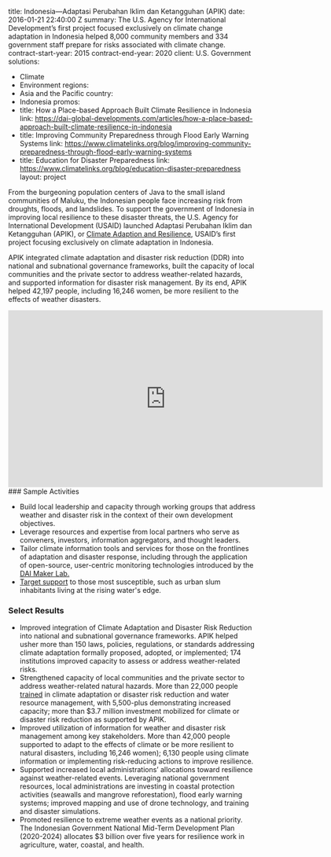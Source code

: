 
title: Indonesia—Adaptasi Perubahan Iklim dan Ketangguhan (APIK)
date: 2016-01-21 22:40:00 Z
summary: The U.S. Agency for International Development’s first project focused exclusively
  on climate change adaptation in Indonesia helped 8,000 community members and 334
  government staff prepare for risks associated with climate change.
contract-start-year: 2015
contract-end-year: 2020
client: U.S. Government
solutions:
- Climate
- Environment
regions:
- Asia and the Pacific
country:
- Indonesia
promos:
- title: How a Place-based Approach Built Climate Resilience in Indonesia
  link: https://dai-global-developments.com/articles/how-a-place-based-approach-built-climate-resilience-in-indonesia
- title: Improving Community Preparedness through Flood Early Warning Systems
  link: https://www.climatelinks.org/blog/improving-community-preparedness-through-flood-early-warning-systems
- title: Education for Disaster Preparedness
  link: https://www.climatelinks.org/blog/education-disaster-preparedness
layout: project


From the burgeoning population centers of Java to the small island communities of Maluku, the Indonesian people face increasing risk from droughts, floods, and landslides. To support the government of Indonesia in improving local resilience to these disaster threats, the U.S. Agency for International Development (USAID) launched Adaptasi Perubahan Iklim dan Ketangguhan (APIK), or [Climate Adaption and Resilience](http://apikindonesia.or.id/en), USAID’s first project focusing exclusively on climate adaptation in Indonesia.

APIK integrated climate adaptation and disaster risk reduction (DDR) into national and subnational governance frameworks, built the capacity of local communities and the private sector to address weather-related hazards, and supported information for disaster risk management. By its end, APIK helped 42,197 people, including 16,246 women, be more resilient to the effects of weather disasters.
<iframe src="https://player.vimeo.com/video/430386281" width="640" height="360" frameborder="0" allow="autoplay; fullscreen" allowfullscreen></iframe>
### Sample Activities

* Build local leadership and capacity through working groups that address weather and disaster risk in the context of their own development objectives.
* Leverage resources and expertise from local partners who serve as conveners, investors, information aggregators, and thought leaders.
* Tailor climate information tools and services for those on the frontlines of adaptation and disaster response, including through the application of open-source, user-centric monitoring technologies introduced by the [DAI Maker Lab.](/our-work/solutions/dai-maker-lab)
* [Target support](http://apikindonesia.or.id/en/success-story/when-women-are-in-charge-building-more-resilient-communities-two-steps-at-a-time) to those most susceptible, such as urban slum inhabitants living at the rising water's edge.

### Select Results

* Improved integration of Climate Adaptation and Disaster Risk Reduction into national and subnational governance frameworks. APIK helped usher more than 150 laws, policies, regulations, or standards addressing climate adaptation formally proposed, adopted, or implemented; 174 institutions improved capacity to assess or address weather-related risks.
* Strengthened capacity of local communities and the private sector to address weather-related natural hazards. More than 22,000 people [trained](https://www.climatelinks.org/blog/climate-field-schools-transforming-agricultural-risk-resilience) in climate adaptation or disaster risk reduction and water resource management, with 5,500-plus demonstrating increased capacity; more than $3.7 million investment mobilized for climate or disaster risk reduction as supported by APIK.
* Improved utilization of information for weather and disaster risk management among key stakeholders. More than 42,000 people supported to adapt to the effects of climate or be more resilient to natural disasters, including 16,246 women); 6,130 people using climate information or implementing risk-reducing actions to improve resilience.
* Supported increased local administrations’ allocations toward resilience against weather-related events. Leveraging national government resources, local administrations are investing in coastal protection activities (seawalls and mangrove reforestation), flood early warning systems; improved mapping and use of drone technology, and training and disaster simulations.
* Promoted resilience to extreme weather events as a national priority. The Indonesian Government National Mid-Term Development Plan (2020-2024) allocates $3 billion over five years for resilience work in agriculture, water, coastal, and health.
